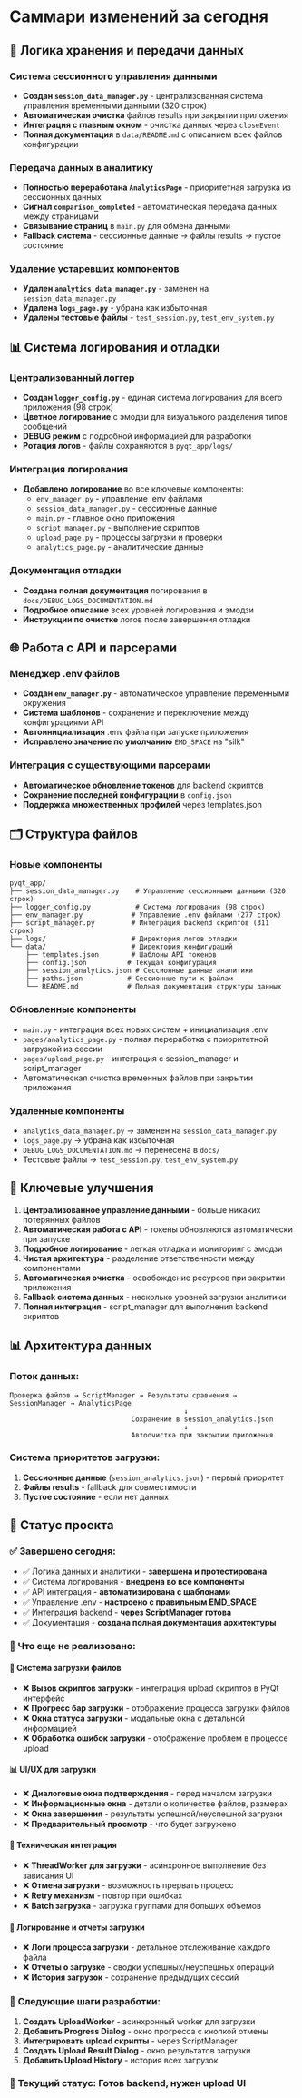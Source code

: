 # Саммари изменений за сегодня

## 🔧 Логика хранения и передачи данных

### Система сессионного управления данными
- **Создан `session_data_manager.py`** - централизованная система управления временными данными (320 строк)
- **Автоматическая очистка** файлов results при закрытии приложения
- **Интеграция с главным окном** - очистка данных через `closeEvent`
- **Полная документация** в `data/README.md` с описанием всех файлов конфигурации

### Передача данных в аналитику
- **Полностью переработана `AnalyticsPage`** - приоритетная загрузка из сессионных данных
- **Сигнал `comparison_completed`** - автоматическая передача данных между страницами
- **Связывание страниц** в `main.py` для обмена данными
- **Fallback система** - сессионные данные → файлы results → пустое состояние

### Удаление устаревших компонентов
- **Удален `analytics_data_manager.py`** - заменен на `session_data_manager.py`
- **Удалена `logs_page.py`** - убрана как избыточная
- **Удалены тестовые файлы** - `test_session.py`, `test_env_system.py`

## 📊 Система логирования и отладки

### Централизованный логгер
- **Создан `logger_config.py`** - единая система логирования для всего приложения (98 строк)
- **Цветное логирование** с эмодзи для визуального разделения типов сообщений
- **DEBUG режим** с подробной информацией для разработки
- **Ротация логов** - файлы сохраняются в `pyqt_app/logs/`

### Интеграция логирования
- **Добавлено логирование** во все ключевые компоненты:
  - `env_manager.py` - управление .env файлами
  - `session_data_manager.py` - сессионные данные
  - `main.py` - главное окно приложения
  - `script_manager.py` - выполнение скриптов
  - `upload_page.py` - процессы загрузки и проверки
  - `analytics_page.py` - аналитические данные

### Документация отладки
- **Создана полная документация** логирования в `docs/DEBUG_LOGS_DOCUMENTATION.md`
- **Подробное описание** всех уровней логирования и эмодзи
- **Инструкции по очистке** логов после завершения отладки

## 🌐 Работа с API и парсерами

### Менеджер .env файлов
- **Создан `env_manager.py`** - автоматическое управление переменными окружения
- **Система шаблонов** - сохранение и переключение между конфигурациями API
- **Автоинициализация** .env файла при запуске приложения
- **Исправлено значение по умолчанию** `EMD_SPACE` на "silk"

### Интеграция с существующими парсерами
- **Автоматическое обновление токенов** для backend скриптов
- **Сохранение последней конфигурации** в `config.json`
- **Поддержка множественных профилей** через templates.json

## 🗂️ Структура файлов

### Новые компоненты
```
pyqt_app/
├── session_data_manager.py    # Управление сессионными данными (320 строк)
├── logger_config.py           # Система логирования (98 строк)  
├── env_manager.py            # Управление .env файлами (277 строк)
├── script_manager.py         # Интеграция backend скриптов (311 строк)
├── logs/                     # Директория логов отладки
└── data/                     # Директория конфигураций
    ├── templates.json        # Шаблоны API токенов
    ├── config.json          # Текущая конфигурация
    ├── session_analytics.json # Сессионные данные аналитики
    ├── paths.json           # Сессионные пути к файлам
    └── README.md            # Полная документация структуры данных
```

### Обновленные компоненты
- `main.py` - интеграция всех новых систем + инициализация .env
- `pages/analytics_page.py` - полная переработка с приоритетной загрузкой из сессии
- `pages/upload_page.py` - интеграция с session_manager и script_manager
- Автоматическая очистка временных файлов при закрытии приложения

### Удаленные компоненты
- `analytics_data_manager.py` → заменен на `session_data_manager.py`
- `logs_page.py` → убрана как избыточная
- `DEBUG_LOGS_DOCUMENTATION.md` → перенесена в `docs/`
- Тестовые файлы → `test_session.py`, `test_env_system.py`

## 🚀 Ключевые улучшения

1. **Централизованное управление данными** - больше никаких потерянных файлов
2. **Автоматическая работа с API** - токены обновляются автоматически при запуске
3. **Подробное логирование** - легкая отладка и мониторинг с эмодзи
4. **Чистая архитектура** - разделение ответственности между компонентами
5. **Автоматическая очистка** - освобождение ресурсов при закрытии приложения
6. **Fallback система данных** - несколько уровней загрузки аналитики
7. **Полная интеграция** - script_manager для выполнения backend скриптов

## 📊 Архитектура данных

### Поток данных:
```
Проверка файлов → ScriptManager → Результаты сравнения → SessionManager → AnalyticsPage
                                           ↓
                              Сохранение в session_analytics.json
                                           ↓
                              Автоочистка при закрытии приложения
```

### Система приоритетов загрузки:
1. **Сессионные данные** (`session_analytics.json`) - первый приоритет
2. **Файлы results** - fallback для совместимости 
3. **Пустое состояние** - если нет данных

## 📝 Статус проекта

### ✅ Завершено сегодня:
- ✅ Логика данных и аналитики - **завершена и протестирована**
- ✅ Система логирования - **внедрена во все компоненты**
- ✅ API интеграция - **автоматизирована с шаблонами**
- ✅ Управление .env - **настроено с правильным EMD_SPACE**
- ✅ Интеграция backend - **через ScriptManager готова**
- ✅ Документация - **создана полная документация архитектуры**

### 🔄 Что еще не реализовано:

#### 🚀 **Система загрузки файлов**
- ❌ **Вызов скриптов загрузки** - интеграция upload скриптов в PyQt интерфейс
- ❌ **Прогресс бар загрузки** - отображение процесса загрузки файлов
- ❌ **Окна статуса загрузки** - модальные окна с детальной информацией
- ❌ **Обработка ошибок загрузки** - отображение проблем в процессе upload

#### 📊 **UI/UX для загрузки**
- ❌ **Диалоговые окна подтверждения** - перед началом загрузки
- ❌ **Информационные окна** - детали о количестве файлов, размерах
- ❌ **Окна завершения** - результаты успешной/неуспешной загрузки
- ❌ **Предварительный просмотр** - что будет загружено

#### 🔧 **Техническая интеграция**
- ❌ **ThreadWorker для загрузки** - асинхронное выполнение без зависания UI
- ❌ **Отмена загрузки** - возможность прервать процесс
- ❌ **Retry механизм** - повтор при ошибках
- ❌ **Batch загрузка** - загрузка группами для больших объемов

#### 📝 **Логирование и отчеты загрузки**
- ❌ **Логи процесса загрузки** - детальное отслеживание каждого файла
- ❌ **Отчеты о загрузке** - сводки успешных/неуспешных операций
- ❌ **История загрузок** - сохранение предыдущих сессий

### 🎯 **Следующие шаги разработки:**
1. **Создать UploadWorker** - асинхронный worker для загрузки
2. **Добавить Progress Dialog** - окно прогресса с кнопкой отмены  
3. **Интегрировать upload скрипты** - через ScriptManager
4. **Создать Upload Result Dialog** - окно результатов загрузки
5. **Добавить Upload History** - история всех загрузок

### 🚧 **Текущий статус:** Готов backend, нужен upload UI 